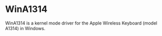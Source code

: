 WinA1314
========

WinA1314 is a kernel mode driver for the Apple Wireless Keyboard (model A1314) in Windows.
